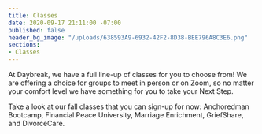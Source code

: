 ```yaml
---
title: Classes
date: 2020-09-17 21:11:00 -07:00
published: false
header_bg_image: "/uploads/638593A9-6932-42F2-8D38-BEE796A8C3E6.png"
sections:
- Classes
---
```


At Daybreak, we have a full line-up of classes for you to choose from!  We are offering a choice for groups to meet in person or on Zoom, so no matter your comfort level we have something for you to take your Next Step.  

Take a look at our fall classes that you can sign-up for now:  Anchoredman Bootcamp, Financial Peace University, Marriage Enrichment, GriefShare, and DivorceCare.   